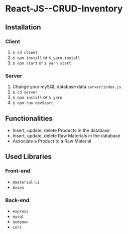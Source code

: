 # React-JS--CRUD-Inventory

## Installation

### Client

1. `$ cd client`
2. `$ npm install` or `$ yarn install`
3. `$ npm start` or `$ yarn start`

### Server

1. Change your mySQL database data `server/index.js`
2. `$ cd server`
3. `$ npm install` or `$ yarn`
4. `$ npm rum devStart`

## Functionalities

- Insert, update, delete Products in the database
- Insert, update, delete Raw Materials in the database
- Associate a Product to a Raw Material

## Used Libraries

### Front-end

- `@material-ui`
- `Axios`

### Back-end

- `express`
- `mysql`
- `nodemon`
- `cors`

